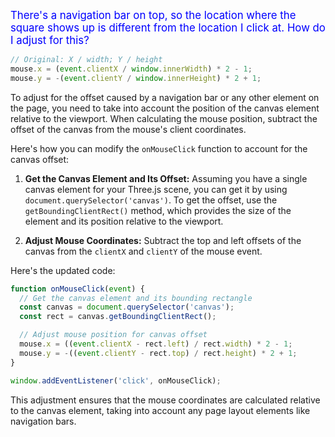 <span style="color:blue;font-size:larger;">There's a navigation bar on top, so the location where the square shows up is different from the location I click at.  How do I adjust for this?</span>

```js
// Original: X / width; Y / height
mouse.x = (event.clientX / window.innerWidth) * 2 - 1;
mouse.y = -(event.clientY / window.innerHeight) * 2 + 1;
```

To adjust for the offset caused by a navigation bar or any other element on the page, you need to take into account the position of the canvas element relative to the viewport. When calculating the mouse position, subtract the offset of the canvas from the mouse's client coordinates.

Here's how you can modify the `onMouseClick` function to account for the canvas offset:

1. **Get the Canvas Element and Its Offset:** Assuming you have a single canvas element for your Three.js scene, you can get it by using `document.querySelector('canvas')`. To get the offset, use the `getBoundingClientRect()` method, which provides the size of the element and its position relative to the viewport.

2. **Adjust Mouse Coordinates:** Subtract the top and left offsets of the canvas from the `clientX` and `clientY` of the mouse event.

Here's the updated code:

```javascript
function onMouseClick(event) {
  // Get the canvas element and its bounding rectangle
  const canvas = document.querySelector('canvas');
  const rect = canvas.getBoundingClientRect();

  // Adjust mouse position for canvas offset
  mouse.x = ((event.clientX - rect.left) / rect.width) * 2 - 1;
  mouse.y = -((event.clientY - rect.top) / rect.height) * 2 + 1;
}

window.addEventListener('click', onMouseClick);
```

This adjustment ensures that the mouse coordinates are calculated relative to the canvas element, taking into account any page layout elements like navigation bars.

<br>
